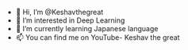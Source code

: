 - 👋 Hi, I’m @Keshavthegreat
- 👀 I’m interested in Deep Learning
- 🌱 I’m currently learning Japanese language
- 📫 You can find me on YouTube- Keshav the great

<!---
Keshavthegreat/Keshavthegreat is a ✨ special ✨ repository because its `README.md` (this file) appears on your GitHub profile.
You can click the Preview link to take a look at your changes.
--->

